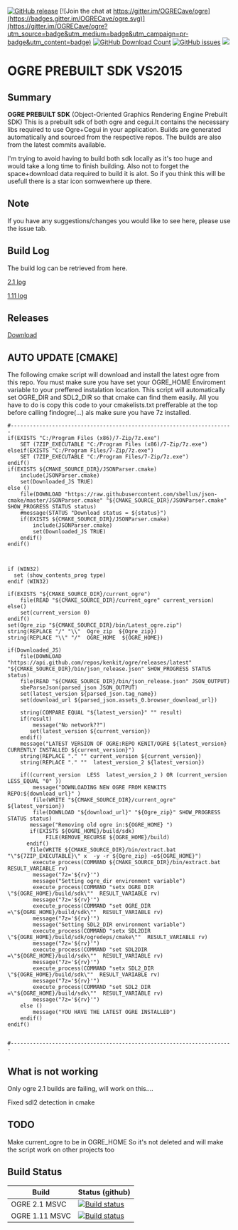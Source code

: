 [![GitHub release](https://img.shields.io/github/release/kenkit/ogre.svg)]()
[![Join the chat at https://gitter.im/OGRECave/ogre](https://badges.gitter.im/OGRECave/ogre.svg)](https://gitter.im/OGRECave/ogre?utm_source=badge&utm_medium=badge&utm_campaign=pr-badge&utm_content=badge)
[![GitHub Download Count](https://github-basic-badges.herokuapp.com/downloads/kenkit/ogre/total.svg)](https://github.com/kenkit/ogre/releases)
[![GitHub issues](https://img.shields.io/github/issues-raw/kenkit/ogre.svg)]()
![](Docs/ogre-logo-wetfloor.gif)


# OGRE PREBUILT SDK VS2015
## Summary
**OGRE PREBUILT SDK**
(Object-Oriented Graphics Rendering Engine Prebuilt SDK) 
This is a prebuilt sdk of both ogre and cegui.It contains the necessary libs required to use Ogre+Cegui in your application. 
Builds are generated automatically and sourced from the respective repos.
The builds are also from the latest commits available.

I'm trying to avoid having to build both sdk locally as it's too huge and would take a long time to finish building.
Also not to forget the space+download data required to build it is alot.
So if you think this will be usefull there is a star icon somwewhere up there.

## Note
If you have any suggestions/changes you would like to see here, please use the issue tab.

## Build Log
The build log can be retrieved from here.

[2.1  log](https://ci.appveyor.com/project/kenkit/ogre-6fnyg?fullLog=true)

[1.11 log](https://ci.appveyor.com/project/kenkit/ogre-mm8lb?fullLog=true)

## Releases
[Download](https://github.com/kenkit/ogre/releases)

## AUTO UPDATE [CMAKE]
The following cmake script will download and install the latest ogre from this repo.
You must make sure you have set your OGRE_HOME Enviroment variable to your preffered instalation location.
This script will automatically set OGRE_DIR and SDL2_DIR so that cmake can find them easily.
All you have to do is copy this code to your cmakelists.txt prefferable at the top before calling findogre(...) als make sure you have 7z installed.

```
#----------------------------------------------------------------------
if(EXISTS "C:/Program Files (x86)/7-Zip/7z.exe")
    SET (7ZIP_EXECUTABLE "C:/Program Files (x86)/7-Zip/7z.exe")
elseif(EXISTS "C:/Program Files/7-Zip/7z.exe")
    SET (7ZIP_EXECUTABLE "C:/Program Files/7-Zip/7z.exe")
endif()
if(EXISTS ${CMAKE_SOURCE_DIR}/JSONParser.cmake)
    include(JSONParser.cmake)
    set(Downloaded_JS TRUE)
else ()
    file(DOWNLOAD "https://raw.githubusercontent.com/sbellus/json-cmake/master/JSONParser.cmake" "${CMAKE_SOURCE_DIR}/JSONParser.cmake" SHOW_PROGRESS STATUS status)
    #message(STATUS "Download status = ${status}")
    if(EXISTS ${CMAKE_SOURCE_DIR}/JSONParser.cmake)
        include(JSONParser.cmake)
        set(Downloaded_JS TRUE)
    endif()
endif()



if (WIN32)
  set (show_contents_prog type)
endif (WIN32)

if(EXISTS "${CMAKE_SOURCE_DIR}/current_ogre")
    file(READ "${CMAKE_SOURCE_DIR}/current_ogre" current_version)
else()
    set(current_version 0)
endif()
set(Ogre_zip "${CMAKE_SOURCE_DIR}/bin/Latest_ogre.zip")
string(REPLACE "/" "\\"  Ogre_zip  ${Ogre_zip})
string(REPLACE "\\" "/"  OGRE_HOME  ${OGRE_HOME})

if(Downloaded_JS)
    file(DOWNLOAD "https://api.github.com/repos/kenkit/ogre/releases/latest" "${CMAKE_SOURCE_DIR}/bin/json_release.json" SHOW_PROGRESS STATUS status)
    file(READ "${CMAKE_SOURCE_DIR}/bin/json_release.json" JSON_OUTPUT)
    sbeParseJson(parsed_json JSON_OUTPUT)
    set(latest_version ${parsed_json.tag_name})
    set(download_url ${parsed_json.assets_0.browser_download_url}) 

    string(COMPARE EQUAL "${latest_version}" "" result)
    if(result)
        message("No network??")  
       set(latest_version ${current_version})
    endif()
    message("LATEST VERSION OF OGRE:REPO KENIT/OGRE ${latest_version} CURRENTLY INSTALLED ${current_version}")
    string(REPLACE "." "" current_version ${current_version})
    string(REPLACE "." ""  latest_version_2 ${latest_version})
  
    if((current_version  LESS  latest_version_2 ) OR (current_version LESS_EQUAL "0" ))
        message("DOWNLOADING NEW OGRE FROM KENKITS REPO:${download_url}" )
        file(WRITE "${CMAKE_SOURCE_DIR}/current_ogre" ${latest_version})
        file(DOWNLOAD "${download_url}" "${Ogre_zip}" SHOW_PROGRESS STATUS status)
       message("Removing old ogre in:${OGRE_HOME} ")
       if(EXISTS ${OGRE_HOME}/build/sdk)
            FILE(REMOVE_RECURSE ${OGRE_HOME}/build)
      endif()
       file(WRITE ${CMAKE_SOURCE_DIR}/bin/extract.bat "\"${7ZIP_EXECUTABLE}\" x  -y -r ${Ogre_zip} -o${OGRE_HOME}")
        execute_process(COMMAND ${CMAKE_SOURCE_DIR}/bin/extract.bat RESULT_VARIABLE rv)
        message("7z='${rv}'")
        message("Setting ogre_dir environment variable")
        execute_process(COMMAND "setx OGRE_DIR \"${OGRE_HOME}/build/sdk\""  RESULT_VARIABLE rv)  
        message("7z='${rv}'")
        execute_process(COMMAND "set OGRE_DIR =\"${OGRE_HOME}/build/sdk\""  RESULT_VARIABLE rv)
        message("7z='${rv}'")  
        message("Setting SDL2_DIR environment variable")
        execute_process(COMMAND "setx SDL2DIR \"${OGRE_HOME}/build/sdk/ogredeps/cmake\""  RESULT_VARIABLE rv)  
        message("7z='${rv}'")
        execute_process(COMMAND "set SDL2DIR =\"${OGRE_HOME}/build/sdk\""  RESULT_VARIABLE rv)  
        message("7z='${rv}'")
        execute_process(COMMAND "setx SDL2_DIR \"${OGRE_HOME}/build/sdk\""  RESULT_VARIABLE rv) 
        message("7z='${rv}'") 
        execute_process(COMMAND "set SDL2_DIR =\"${OGRE_HOME}/build/sdk\""  RESULT_VARIABLE rv)
        message("7z='${rv}'")  
    else ()
        message("YOU HAVE THE LATEST OGRE INSTALLED")
    endif()
endif()


#----------------------------------------------------------------------
```
## What is not working
Only ogre 2.1 builds are failing, will work on this....

Fixed sdl2 detection in cmake

## TODO
Make current_ogre to be in OGRE_HOME So it's not deleted and will make the script work on other projects too
## Build Status
| Build | Status (github) |
|-------|-----------------|
| OGRE 2.1 MSVC | [![Build status](https://ci.appveyor.com/api/projects/status/q4q8yqy7uad0utmd?svg=true)](https://ci.appveyor.com/project/kenkit/ogre-6fnyg)
| OGRE 1.11 MSVC | [![Build status](https://ci.appveyor.com/api/projects/status/s0l07pa1uo7coda2?svg=true)](https://ci.appveyor.com/project/kenkit/ogre-mm8lb)
